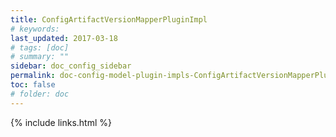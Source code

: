 ```yaml
---
title: ConfigArtifactVersionMapperPluginImpl
# keywords:
last_updated: 2017-03-18
# tags: [doc]
# summary: ""
sidebar: doc_config_sidebar
permalink: doc-config-model-plugin-impls-ConfigArtifactVersionMapperPluginImpl.html
toc: false
# folder: doc
---
```


{% include links.html %}
